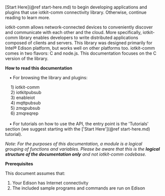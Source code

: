 
[Start Here](@ref start-here.md) to begin developing applications and plugins that use iotkit-comm connectivity library. Otherwise, continue
reading to learn more.

iotkit-comm allows network-connected devices to conveniently discover and communicate with each other and the cloud. More specifically,
iotkit-comm library enables developers to write distributed applications composed of clients and servers.
This library was designed primarily for Intel® Edison platform, but works well on other platforms too. iotkit-comm
comes in two flavors: C and node.js. This documentation focuses on the C version of the library.

<B> How to read this documentation </B>

&ensp;&ensp;&bull;  For browsing the library and plugins:<BR>

&ensp;&ensp;    1) iotkit-comm<BR>
&ensp;&ensp;    2) iotkitpubsub<BR>
&ensp;&ensp;    3) enableiot<BR>
&ensp;&ensp;    4) mqttpubsub<BR>
&ensp;&ensp;    5) zmqpubsub<BR>
&ensp;&ensp;    6) zmqreqrep<BR><BR>
&ensp;&ensp;&bull;  For tutorials on how to use the API, the entry point is the 'Tutorials' section (we suggest starting with the ['Start Here'](@ref start-here.md) tutorial).<BR>

<I>Note: For the purposes of this documentation, a module is a logical grouping of functions and variables. Please be aware
that this is the <B> logical structure of the documentation only</B> and not iotkit-comm codebase.</I>

<B> Prerequisites </B> <BR>

This document assumes that: <BR>

1. Your Edison has Internet connectivity <BR>
2. The included sample programs and commands are run on Edison <BR>
